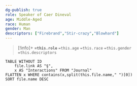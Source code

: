 ```yaml
---
dg-publish: true
role: Speaker of Caer Dineval
age: Middle-Aged
race: Human
gender: Man
descriptors: ["Firebrand","Stir-crazy","Blowhard"]
---
```


> [!info]+
> **`=this.role`**
> `=this.age` `=this.race` `=this.gender`
> `=this.descriptors` 

```dataview
TABLE WITHOUT ID
	file.link AS "§", 
	x AS "Interactions" FROM "Journal"
FLATTEN x WHERE contains(x,split(this.file.name," ")[0])
SORT file.name DESC
```
